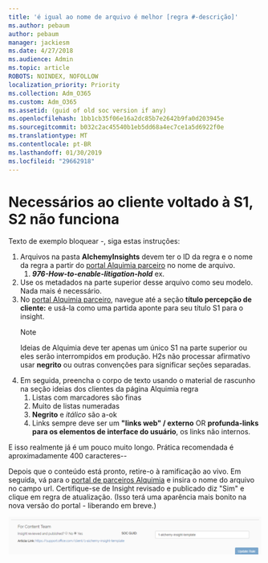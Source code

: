 ```yaml
---
title: 'é igual ao nome de arquivo é melhor [regra #-descrição]'
ms.author: pebaum
author: pebaum
manager: jackiesm
ms.date: 4/27/2018
ms.audience: Admin
ms.topic: article
ROBOTS: NOINDEX, NOFOLLOW
localization_priority: Priority
ms.collection: Adm_O365
ms.custom: Adm_O365
ms.assetid: (guid of old soc version if any)
ms.openlocfilehash: 1bb1cb35f06e16a2dc85b7e2642b9fa0d203945e
ms.sourcegitcommit: b032c2ac45540b1eb5dd68a4ec7ce1a5d6922f0e
ms.translationtype: MT
ms.contentlocale: pt-BR
ms.lasthandoff: 01/30/2019
ms.locfileid: "29662918"
---
```

# <a name="required-customer-facing-h1-h2-doesnt-work"></a>Necessários ao cliente voltado à S1, S2 não funciona
Texto de exemplo bloquear -, siga estas instruções:

1. Arquivos na pasta **AlchemyInsights** devem ter o ID da regra e o nome da regra a partir do [portal Alquimia parceiro](https://alchemyportal.azurewebsites.net) no nome de arquivo.
    1. ***976-How-to-enable-litigation-hold*** ex.
1. Use os metadados na parte superior desse arquivo como seu modelo. Nada mais é necessário.
1. No [portal Alquimia parceiro](https://alchemyportal.azurewebsites.net), navegue até a seção **título percepção de cliente:** e usá-la como uma partida aponte para seu título S1 para o insight. 
    > [!NOTE]
    > Ideias de Alquimia deve ter apenas um único S1 na parte superior ou eles serão interrompidos em produção. H2s não processar afirmativo usar **negrito** ou outras convenções para significar seções separadas.
1. Em seguida, preencha o corpo de texto usando o material de rascunho na seção ideias dos clientes da página Alquimia regra
    1. Listas com marcadores são finas
    1. Muito de listas numeradas
    1. **Negrito** e *itálico* são a-ok
    1. Links sempre deve ser um **"links web" / externo** OR **profunda-links para os elementos de interface do usuário**, os links não internos.

E isso realmente já é um pouco muito longo. Prática recomendada é aproximadamente 400 caracteres--

Depois que o conteúdo está pronto, retire-o à ramificação ao vivo. Em seguida, vá para o [portal de parceiros Alquimia](https://alchemyportal.azurewebsites.net) e insira o nome do arquivo no campo url. Certifique-se de Insight revisado e publicado diz "Sim" e clique em regra de atualização. (Isso terá uma aparência mais bonito na nova versão do portal - liberando em breve.)

![campo URL](media/for-content-team.PNG)

